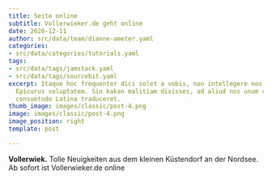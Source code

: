 ```yaml
---
title: Seite online
subtitle: Vollerwieker.de geht online
date: 2020-12-11
author: src/data/team/dianne-ameter.yaml
categories:
- src/data/categories/tutorials.yaml
tags:
- src/data/tags/jamstack.yaml
- src/data/tags/sourcebit.yaml
excerpt: Itaque hoc frequenter dici solet a vobis, non intellegere nos, quam dicat
  Epicurus voluptatem. Sin kakan malitiam dixisses, ad aliud nos unum certum vitium
  consuetudo Latina traduceret.
thumb_image: images/classic/post-4.png
image: images/classic/post-4.png
image_position: right
template: post

---
```

**Vollerwiek.** Tolle Neuigkeiten aus dem kleinen Küstendorf an der Nordsee. Ab sofort ist Vollerwieker.de online